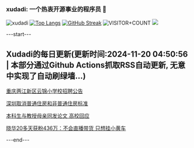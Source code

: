 ### xudadi: 一个热衷开源事业的程序员 👋

![xudadi](https://github-readme-stats-git-masterorgs-github-readme-stats-team.vercel.app/api?username=xudadi)
[![Top Langs](https://github-readme-stats.vercel.app/api/top-langs/?username=xudadi)](https://github.com/anuraghazra/github-readme-stats)
[![GitHub Streak](https://streak-stats.demolab.com?user=xudadi&locale=zh_Hans)](https://git.io/streak-stats)
![VISITOR+COUNT](https://komarev.com/ghpvc/?username=xudadi&label=VISITOR+COUNT)
![](https://raw.githubusercontent.com/xudadi/xudadi/main/assets/github-contribution-grid-snake.svg)


---start---

## Xudadi的每日更新(更新时间:2024-11-20 04:50:56 | 本部分通过Github Actions抓取RSS自动更新, 无意中实现了自动刷绿墙...)

[重庆两江新区云锦小学校招聘公告](https://www.gongkaoleida.com/article/2199873)

[深圳取消普通住房和非普通住房标准](https://m.163.com/news/article/JHCUHSMS0001899O.html)

[本科生与教授母亲同发论文 高校回应](https://m.163.com/news/article/JHA40ICK051492T3.html)

[晓华20多天获粉436万：不会直播带货 只想挂小黄车](https://m.163.com/news/article/JHCN26GC053469LG.html)

---end---
